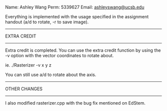 Name: Ashley Wang
Perm: 5339627
Email: ashleyswang@ucsb.edu

Everything is implemented with the usage specified in the assignment handout (a/d to rotate, -r to save image).

************
EXTRA CREDIT
************
Extra credit is completed. You can use the extra credit function by using the -v option with the vector coordinates to rotate about.

ie. ./Rasterizer -v x y z

You can still use a/d to rotate about the axis.

*************
OTHER CHANGES
*************
I also modified rasterizer.cpp with the bug fix mentioned on EdStem.
